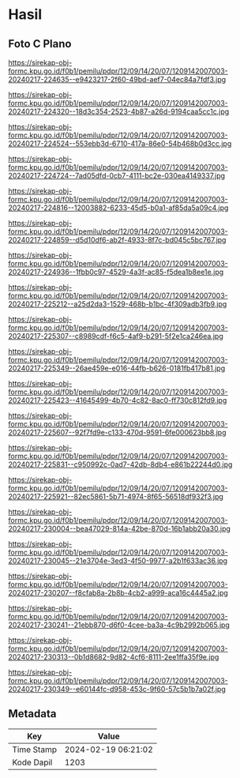 # Hasil

## Foto C Plano

https://sirekap-obj-formc.kpu.go.id/f0b1/pemilu/pdpr/12/09/14/20/07/1209142007003-20240217-224635--e9423217-2f60-49bd-aef7-04ec84a7fdf3.jpg

https://sirekap-obj-formc.kpu.go.id/f0b1/pemilu/pdpr/12/09/14/20/07/1209142007003-20240217-224320--18d3c354-2523-4b87-a26d-9194caa5cc1c.jpg

https://sirekap-obj-formc.kpu.go.id/f0b1/pemilu/pdpr/12/09/14/20/07/1209142007003-20240217-224524--553ebb3d-6710-417a-86e0-54b468b0d3cc.jpg

https://sirekap-obj-formc.kpu.go.id/f0b1/pemilu/pdpr/12/09/14/20/07/1209142007003-20240217-224724--7ad05dfd-0cb7-4111-bc2e-030ea4149337.jpg

https://sirekap-obj-formc.kpu.go.id/f0b1/pemilu/pdpr/12/09/14/20/07/1209142007003-20240217-224816--12003882-6233-45d5-b0a1-af85da5a09c4.jpg

https://sirekap-obj-formc.kpu.go.id/f0b1/pemilu/pdpr/12/09/14/20/07/1209142007003-20240217-224859--d5d10df6-ab2f-4933-8f7c-bd045c5bc767.jpg

https://sirekap-obj-formc.kpu.go.id/f0b1/pemilu/pdpr/12/09/14/20/07/1209142007003-20240217-224936--1fbb0c97-4529-4a3f-ac85-f5dea1b8ee1e.jpg

https://sirekap-obj-formc.kpu.go.id/f0b1/pemilu/pdpr/12/09/14/20/07/1209142007003-20240217-225212--a25d2da3-1529-468b-b1bc-4f309adb3fb9.jpg

https://sirekap-obj-formc.kpu.go.id/f0b1/pemilu/pdpr/12/09/14/20/07/1209142007003-20240217-225307--c8989cdf-f6c5-4af9-b291-5f2e1ca246ea.jpg

https://sirekap-obj-formc.kpu.go.id/f0b1/pemilu/pdpr/12/09/14/20/07/1209142007003-20240217-225349--26ae459e-e016-44fb-b626-0181fb417b81.jpg

https://sirekap-obj-formc.kpu.go.id/f0b1/pemilu/pdpr/12/09/14/20/07/1209142007003-20240217-225423--41645499-4b70-4c82-8ac0-ff730c812fd9.jpg

https://sirekap-obj-formc.kpu.go.id/f0b1/pemilu/pdpr/12/09/14/20/07/1209142007003-20240217-225607--92f7fd9e-c133-470d-9591-6fe000623bb8.jpg

https://sirekap-obj-formc.kpu.go.id/f0b1/pemilu/pdpr/12/09/14/20/07/1209142007003-20240217-225831--c950992c-0ad7-42db-8db4-e861b22244d0.jpg

https://sirekap-obj-formc.kpu.go.id/f0b1/pemilu/pdpr/12/09/14/20/07/1209142007003-20240217-225921--82ec5861-5b71-4974-8f65-56518df932f3.jpg

https://sirekap-obj-formc.kpu.go.id/f0b1/pemilu/pdpr/12/09/14/20/07/1209142007003-20240217-230004--bea47029-814a-42be-870d-16b1abb20a30.jpg

https://sirekap-obj-formc.kpu.go.id/f0b1/pemilu/pdpr/12/09/14/20/07/1209142007003-20240217-230045--21e3704e-3ed3-4f50-9977-a2b1f633ac36.jpg

https://sirekap-obj-formc.kpu.go.id/f0b1/pemilu/pdpr/12/09/14/20/07/1209142007003-20240217-230207--f8cfab8a-2b8b-4cb2-a999-aca16c4445a2.jpg

https://sirekap-obj-formc.kpu.go.id/f0b1/pemilu/pdpr/12/09/14/20/07/1209142007003-20240217-230241--21ebb870-d6f0-4cee-ba3a-4c9b2992b065.jpg

https://sirekap-obj-formc.kpu.go.id/f0b1/pemilu/pdpr/12/09/14/20/07/1209142007003-20240217-230313--0b1d8682-9d82-4cf6-8111-2ee1ffa35f9e.jpg

https://sirekap-obj-formc.kpu.go.id/f0b1/pemilu/pdpr/12/09/14/20/07/1209142007003-20240217-230349--e60144fc-d958-453c-9f60-57c5b1b7a02f.jpg


## Metadata

| Key        | Value               |
| ---------- | ------------------- |
| Time Stamp | 2024-02-19 06:21:02 |
| Kode Dapil | 1203                |



